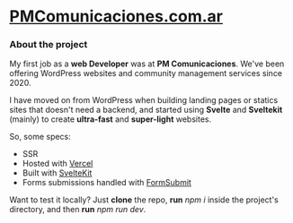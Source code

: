 # [PMComunicaciones.com.ar](https://PMComunicaciones.com.ar)

### About the project
My first job as a **web Developer** was at **PM Comunicaciones**. We've been offering WordPress websites and community management services since 2020.

I have moved on from WordPress when building landing pages or statics sites that doesn't need a backend, and started using **Svelte** and **Sveltekit** (mainly) to create **ultra-fast** and **super-light** websites.

So, some specs:
- SSR 
- Hosted with [Vercel](https://vercel.app)
- Built with [SvelteKit](https://kit.svelte.dev)
- Forms submissions handled with [FormSubmit](https://formsubmit.co/)

Want to test it locally? Just **clone** the repo, **run** _npm i_ inside the project's directory, and then **run** _npm run dev_. 
